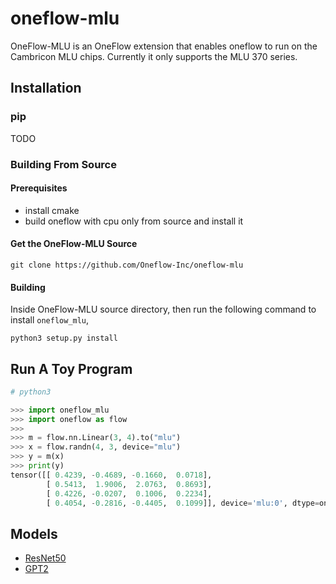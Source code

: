 # oneflow-mlu

OneFlow-MLU is an OneFlow extension that enables oneflow to run on the Cambricon MLU chips. Currently it only supports the MLU 370 series.

## Installation

### pip

TODO

### Building From Source

#### Prerequisites

- install cmake
- build oneflow with cpu only from source and install it

#### Get the OneFlow-MLU Source

```shell
git clone https://github.com/Oneflow-Inc/oneflow-mlu
```

#### Building

Inside OneFlow-MLU source directory, then run the following command to install `oneflow_mlu`,

```shell
python3 setup.py install
```

## Run A Toy Program

```python
# python3

>>> import oneflow_mlu
>>> import oneflow as flow
>>>
>>> m = flow.nn.Linear(3, 4).to("mlu")
>>> x = flow.randn(4, 3, device="mlu")
>>> y = m(x)
>>> print(y)
tensor([[ 0.4239, -0.4689, -0.1660,  0.0718],
        [ 0.5413,  1.9006,  2.0763,  0.8693],
        [ 0.4226, -0.0207,  0.1006,  0.2234],
        [ 0.4054, -0.2816, -0.4405,  0.1099]], device='mlu:0', dtype=oneflow.float32, grad_fn=<broadcast_addBackward>)
```

## Models
- [ResNet50](https://github.com/Oneflow-Inc/oneflow-mlu-models#resnet50)
- [GPT2](https://github.com/Oneflow-Inc/oneflow-mlu-models#libai_gpt2)
